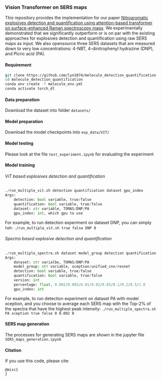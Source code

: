 
### Vision Transformer on SERS maps

This repository provides the implementation for our paper [Nitroaromatic explosives detection and quantification using attention-based transformer on surface-enhanced Raman spectroscopy maps](link). We experimentally demonstrated that we significantly outperform or is on par with the existing approaches for explosives detection and quantification using raw SERS maps as input. We also opensource three SERS datasets that are measured down to very low concentrations: 4-NBT, 4-dinitrophenyl hydrazine (DNP), and Picric acid (PA).

  

#### Requirement
```bash
git clone https://github.com/lyn1874/molecule_detection_quantification.vit
cd molecule_detection_quantification
conda env create -f molecule_env.yml 
conda activate torch_dl
```

#### Data preparation
Download the dataset into folder `datasets/`

#### Model preparation

Download the model checkpoints into `exp_data/VIT/`

#### Model testing 

Please look at the file `test_experiment.ipynb` for evaluating the experiment

#### Model training 

###### ViT based explosives detection and quantification
```python
./run_multiple_vit.sh detection quantification dataset gpu_index 
Args:
	detection: bool variable, true/false 
	quantification: bool variable, true/false
	dataset: str variable, TOMAS/DNP/PA
	gpu_index: int, which gpu to use
```

For example, to run detection experiment on dataset DNP, you can simply run:
`./run_multiple_vit.sh true false DNP 0` 

###### Spectra based explosive detection and quantification
```python
./run_multiple_spectra.sh dataset model_group detection quantification version percentage gpu_index 
Args:
	dataset: str varialbe, TOMAS/DNP/PA 
	model_group: str variable, xception/unified_cnn/resnet 
	detection: bool variable, true/false 
	quantification: bool variable, true/false 
	version: int 
	percentage: float, 0.002/0.005/0.01/0.02/0.05/0.1/0.2/0.5/1.0 
	gpu_index: int 
```

For example, to run detection experiment on dataset PA with model xception, and you choose to average each SERS map with the Top-2% of the spectra that have the highest peak intensity:
	`./run_multiple_spectra.sh PA xception true false 0 0.002 0`


#### SERS map generation

The processes for generating SERS maps are shown in the jupyter file `SERS_maps_generation.ipynb`

#### Citation
If you use this code, please cite:
```
@misc{
}
```


